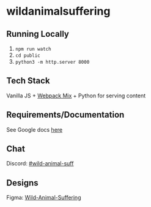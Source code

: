 # wildanimalsuffering

## Running Locally
1. `npm run watch`
2. `cd public`
3. `python3 -m http.server 8000`

## Tech Stack
Vanilla JS + [Webpack Mix](https://github.com/devanandb/webpack-mix) + Python for serving content

## Requirements/Documentation
See Google docs [here](https://docs.google.com/document/d/16Dt9BGmaebCM9x1HaT0tzXxOhk6YWF6rf1VIDgBxkjA/edit)

## Chat
Discord: [#wild-animal-suff](https://discord.com/channels/546433823609716738/959753002741272596)

## Designs
Figma: [Wild-Animal-Suffering](https://www.figma.com/file/nYXxk9hleEHpjKKff3Aqw7/Wild-Animal-Suffering)
